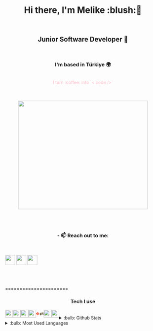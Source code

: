 <div align="center">
<h1>Hi there, I'm Melike :blush:👋 </h1>
<br />
<h2>Junior Software Developer 🤙</h2>
<br/>
<h3>I'm based in Türkiye 🌍</h3>
<br/>
<font color="pink">I turn :coffee: into `< code />` </font>
<br/><br/><br/><br/>
<img src="https://media.giphy.com/media/fXhdgo6ERFLukIcmX3/giphy.gif" align="center" width="420" height="350">
<br/>
</div>
<br /><br />
<div align="left"
Reach out to me
* ✉️  You can contact me at [melikebuga15@gmail.com](mailto: melikebuga15@gmail.com)
<br />
<br />
</div>
<div>
<h3 align="center"> - 📫 Reach out to me:   </h3><br>
<p align="left"> 
<a href="https://github.com/melikebuga" target="_blank" rel="noreferrer"><img src="https://raw.githubusercontent.com/danielcranney/readme-generator/main/public/icons/socials/github.svg" width="32" height="32" /></a> 
<a href="http://www.instagram.com/mellikebuga" target="_blank" rel="noreferrer"><img src="https://raw.githubusercontent.com/danielcranney/readme-generator/main/public/icons/socials/instagram.svg" width="32" height="32" /></a> 
<a href="https://tr.linkedin.com/in/melikebuga46" target="_blank" rel="noreferrer"><img src="https://raw.githubusercontent.com/danielcranney/readme-generator/main/public/icons/socials/linkedin.svg" width="32" height="32" /></a></p>
<div align="left">
<br />
<br />
<br />
======================
<h3 align="center">Tech I use</h3>
<img align="left" src="https://upload.wikimedia.org/wikipedia/commons/4/4f/Csharp_Logo.png" width="25" height="25" />
<img align="left" src="https://upload.wikimedia.org/wikipedia/commons/thumb/e/ed/Pandas_logo.svg/2560px-Pandas_logo.svg.png" width="25" height="25" />
<img align="left" src="https://w7.pngwing.com/pngs/203/252/png-transparent-python-javascript-programming-language-c-others-angle-text-logo-thumbnail.png" width="25" height="25" />
<img align="left" src="https://miro.medium.com/max/1200/1*wwnExqe720PPHykHhs5Hqw.png" width="25" height="25" />
<img align="left" src="https://raw.githubusercontent.com/github/explore/80688e429a7d4ef2fca1e82350fe8e3517d3494d/topics/git/git.png" width="25" height="25" />
<img align="left" src="https://miro.medium.com/max/449/1*Bh_B98GcAHTzYq21D79GLg.png" width="25" height="25" />
<img align="left" src="https://img.favpng.com/17/5/2/asp-net-mvc-logo-net-framework-model-view-controller-png-favpng-v24xiWvwG7hnY9K1Y9P8y3tfs.jpg" width="25" height="25" />
<br />
<details>
<summary>:bulb: Github Stats</summary>
<img src="https://github-readme-stats.vercel.app/api?username=codingwithdidem&theme=radical" >
</details>
<details>
<summary>:bulb:  Most Used Languages</summary>
<img src="https://github-readme-stats.vercel.app/api/top-langs/?username=codingwithdidem&layout=compact" >
</details>
